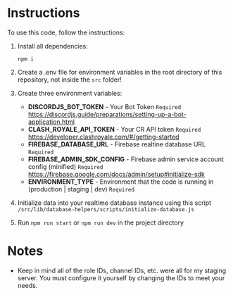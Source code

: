 # Instructions

To use this code, follow the instructions:

1) Install all dependencies:

    `npm i`

2) Create a .env file for environment variables in the root directory of this repository, not inside the `src` folder!

3) Create three environment variables:
    - **DISCORDJS_BOT_TOKEN** - Your Bot Token `Required` https://discordjs.guide/preparations/setting-up-a-bot-application.html
    - **CLASH_ROYALE_API_TOKEN** - Your CR API token `Required` https://developer.clashroyale.com/#/getting-started
    - **FIREBASE_DATABASE_URL** - Firebase realtine database URL `Required`
    - **FIREBASE_ADMIN_SDK_CONFIG** - Firebase admin service account config (minified) `Required` https://firebase.google.com/docs/admin/setup#initialize-sdk
    - **ENVIRONMENT_TYPE** - Environment that the code is running in (production | staging | dev) `Required`

4) Initialize data into your realtime database instance using this script `/src/lib/database-helpers/scripts/initialize-database.js`

5) Run `npm run start` or `npm run dev` in the project directory

# Notes

- Keep in mind all of the role IDs, channel IDs, etc. were all for my staging server. You must configure it yourself by changing the IDs to meet your needs.
